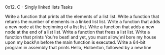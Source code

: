 0x12. C - Singly linked lists
Tasks

Write a function that prints all the elements of a list list.
Write a function that returns the number of elements in a linked list list.
Write a function that adds a new node at the beginning of a list list.
Write a function that adds a new node at the end of a list list.
Write a function that frees a list list.
Write a function that prints You're beat! and yet, you must allow,\nI bore my house upon my back!\n before the main function is executed.
Write a 64-bit program in assembly that prints Hello, Holberton, followed by a new line
